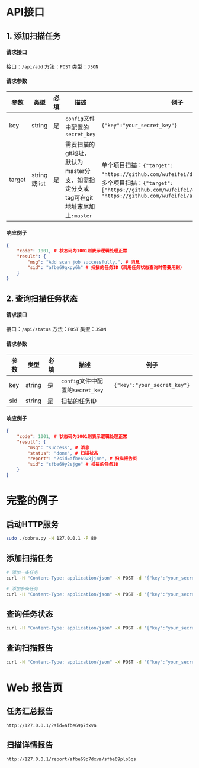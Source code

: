 # API接口

## 1. 添加扫描任务

#### 请求接口
接口：`/api/add`
方法：`POST`
类型：`JSON`

#### 请求参数

|参数|类型|必填|描述|例子|
|---|---|---|---|---|
|key|string|是|`config`文件中配置的`secret_key`|`{"key":"your_secret_key"}`|
|target|string或list|是|需要扫描的git地址，默认为master分支，如需指定分支或tag可在git地址末尾加上`:master`|单个项目扫描：`{"target": "https://github.com/wufeifei/dict.git:master"}`；<br>多个项目扫描：`{"target": ["https://github.com/wufeifei/dict.git:master", "https://github.com/wufeifei/autossh.git:master"]}`|

#### 响应例子
```json
{
    "code": 1001, # 状态码为1001则表示逻辑处理正常
    "result": {
        "msg": "Add scan job successfully.", # 消息
        "sid": "afbe69gxpy6h" # 扫描的任务ID（调用任务状态查询时需要用到）
    }
}
```

## 2. 查询扫描任务状态

#### 请求接口
接口：`/api/status`
方法：`POST`
类型：`JSON`

#### 请求参数

|参数|类型|必填|描述|例子|
|---|---|---|---|---|
|key|string|是|`config`文件中配置的`secret_key`|`{"key":"your_secret_key"}`|
|sid|string|是|扫描的任务ID|

#### 响应例子
```json
{
    "code": 1001, # 状态码为1001则表示逻辑处理正常
    "result": {
        "msg": "success", # 消息
        "status": "done", # 扫描状态
        "report": "?sid=afbe69v8jjme", # 扫描报告页
        "sid": "sfbe69y2sjge" # 扫描的任务ID
    }
}
```

# 完整的例子
## 启动HTTP服务
```bash
sudo ./cobra.py -H 127.0.0.1 -P 80
```

## 添加扫描任务
```bash
# 添加一条任务
curl -H "Content-Type: application/json" -X POST -d '{"key":"your_secret_key", "target":"https://github.com/wufeifei/grw.git:master"}' http://127.0.0.1/api/add

# 添加多条任务
curl -H "Content-Type: application/json" -X POST -d '{"key":"your_secret_key", "target":["https://github.com/wufeifei/cobra.git:master", "https://github.com/wufeifei/grw.git:master"]}' http://127.0.0.1/api/add
```

## 查询任务状态
```bash
curl -H "Content-Type: application/json" -X POST -d '{"key":"your_secret_key","sid": "e3ea91nd1f4"}' http://127.0.0.1/api/status
```

## 查询扫描报告
```bash
curl -H "Content-Type: application/json" -X POST -d '{"key":"your_secret_key","task_id": "your_task_id"}' http://127.0.0.1/api/report
```

# Web 报告页

## 任务汇总报告
```
http://127.0.0.1/?sid=afbe69p7dxva
```

## 扫描详情报告
```
http://127.0.0.1/report/afbe69p7dxva/sfbe69plo5qs
```